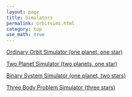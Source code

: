 ```yaml
---
layout: page
title: Simulators 
permalink: orbitsims.html 
category: top
use_math: true
---
```


<a href="orbitsim.html">Ordinary Orbit Simulator (one planet, one star)</a>

<a href="twoplanetsim.html">Two Planet Simulator (two planets, one star)</a>

<a href="binarysim.html">Binary System Simulator (one planet, two stars)</a>

<a href="threebodysim.html">Three Body Problem Simulator (three stars)</a>
